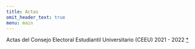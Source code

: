 ```yaml
---
title: Actas
omit_header_text: true
menu: main
---
```


Actas del Consejo Electoral Estudiantil Universitario (CEEU) 2021 - 2022 [*](/solicitar-actas-firmadas)
